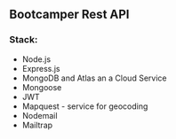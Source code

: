 ## Bootcamper Rest API

### Stack:

- Node.js
- Express.js
- MongoDB and Atlas an a Cloud Service
- Mongoose
- JWT
- Mapquest - service for geocoding
- Nodemail
- Mailtrap
